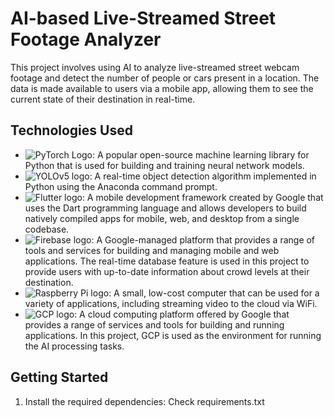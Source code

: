 # AI-based Live-Streamed Street Footage Analyzer

This project involves using AI to analyze live-streamed street webcam footage and detect the number of people or cars present in a location. The data is made available to users via a mobile app, allowing them to see the current state of their destination in real-time.

## Technologies Used

- ![PyTorch Logo](https://github.com/pytorch/pytorch/raw/master/docs/source/_static/img/pytorch-logo-dark.png): A popular open-source machine learning library for Python that is used for building and training neural network models.
- ![YOLOv5 logo](https://pbs.twimg.com/profile_images/1318785468691886082/cg0A1Z2J_400x400.png): A real-time object detection algorithm implemented in Python using the Anaconda command prompt.
- ![Flutter logo](https://flutter.dev/assets/flutter-lockup-c13da9c9303e26b8d5fc208d2a1fa20c1ef47eb021ecadf27046dea04ccebf6f.png): A mobile development framework created by Google that uses the Dart programming language and allows developers to build natively compiled apps for mobile, web, and desktop from a single codebase.
- ![Firebase logo](https://firebase.google.com/downloads/brand-guidelines/SVG/logo-logomark.svg): A Google-managed platform that provides a range of tools and services for building and managing mobile and web applications. The real-time database feature is used in this project to provide users with up-to-date information about crowd levels at their destination.
- ![Raspberry Pi logo](https://www.raspberrypi.org/app/uploads/2019/07/RPi-Logo-Reg-SCREEN.png): A small, low-cost computer that can be used for a variety of applications, including streaming video to the cloud via WiFi.
- ![GCP logo](https://cloud.google.com/_static/images/cloud/icons/favicons/onecloud/favicon.png): A cloud computing platform offered by Google that provides a range of services and tools for building and running applications. In this project, GCP is used as the environment for running the AI processing tasks.

## Getting Started

1. Install the required dependencies: Check requirements.txt

